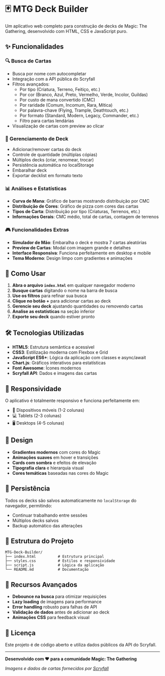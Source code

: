 # 🃏 MTG Deck Builder

Um aplicativo web completo para construção de decks de Magic: The Gathering, desenvolvido com HTML, CSS e JavaScript puro.

## ✨ Funcionalidades

### 🔍 Busca de Cartas
- Busca por nome com autocompletar
- Integração com a API pública do Scryfall
- Filtros avançados:
  - Por tipo (Criatura, Terreno, Feitiço, etc.)
  - Por cor (Branco, Azul, Preto, Vermelho, Verde, Incolor, Guildas)
  - Por custo de mana convertido (CMC)
  - Por raridade (Comum, Incomum, Rara, Mítica)
  - Por palavra-chave (Flying, Trample, Deathtouch, etc.)
  - Por formato (Standard, Modern, Legacy, Commander, etc.)
  - Filtro para cartas lendárias
- Visualização de cartas com preview ao clicar

### 🎴 Gerenciamento de Deck
- Adicionar/remover cartas do deck
- Controle de quantidade (múltiplas cópias)
- Múltiplos decks (criar, renomear, trocar)
- Persistência automática no localStorage
- Embaralhar deck
- Exportar decklist em formato texto

### 📊 Análises e Estatísticas
- **Curva de Mana**: Gráfico de barras mostrando distribuição por CMC
- **Distribuição de Cores**: Gráfico de pizza com cores das cartas
- **Tipos de Carta**: Distribuição por tipo (Criaturas, Terrenos, etc.)
- **Informações Gerais**: CMC médio, total de cartas, contagem de terrenos

### 🎮 Funcionalidades Extras
- **Simulador de Mão**: Embaralha o deck e mostra 7 cartas aleatórias
- **Preview de Cartas**: Modal com imagem grande e detalhes
- **Interface Responsiva**: Funciona perfeitamente em desktop e mobile
- **Tema Moderno**: Design limpo com gradientes e animações

## 🚀 Como Usar

1. **Abra o arquivo `index.html`** em qualquer navegador moderno
2. **Busque cartas** digitando o nome na barra de busca
3. **Use os filtros** para refinar sua busca
4. **Clique no botão +** para adicionar cartas ao deck
5. **Gerencie seu deck** ajustando quantidades ou removendo cartas
6. **Analise as estatísticas** na seção inferior
7. **Exporte seu deck** quando estiver pronto

## 🛠 Tecnologias Utilizadas

- **HTML5**: Estrutura semântica e acessível
- **CSS3**: Estilização moderna com Flexbox e Grid
- **JavaScript ES6+**: Lógica da aplicação com classes e async/await
- **Chart.js**: Gráficos interativos para estatísticas
- **Font Awesome**: Ícones modernos
- **Scryfall API**: Dados e imagens das cartas

## 📱 Responsividade

O aplicativo é totalmente responsivo e funciona perfeitamente em:
- 📱 Dispositivos móveis (1-2 colunas)
- 💻 Tablets (2-3 colunas)
- 🖥 Desktops (4-5 colunas)

## 🎨 Design

- **Gradientes modernos** com cores do Magic
- **Animações suaves** em hover e transições
- **Cards com sombra** e efeitos de elevação
- **Tipografia clara** e hierarquia visual
- **Cores temáticas** baseadas nas cores do Magic

## 💾 Persistência

Todos os decks são salvos automaticamente no `localStorage` do navegador, permitindo:
- Continuar trabalhando entre sessões
- Múltiplos decks salvos
- Backup automático das alterações

## 🔧 Estrutura do Projeto

```
MTG-Deck-Builder/
├── index.html          # Estrutura principal
├── styles.css          # Estilos e responsividade
├── script.js           # Lógica da aplicação
└── README.md           # Documentação
```

## 🌟 Recursos Avançados

- **Debounce na busca** para otimizar requisições
- **Lazy loading** de imagens para performance
- **Error handling** robusto para falhas de API
- **Validação de dados** antes de adicionar ao deck
- **Animações CSS** para feedback visual

## 📄 Licença

Este projeto é de código aberto e utiliza dados públicos da API do Scryfall.

---

**Desenvolvido com ❤️ para a comunidade Magic: The Gathering**

*Imagens e dados de cartas fornecidos por [Scryfall](https://scryfall.com)*

